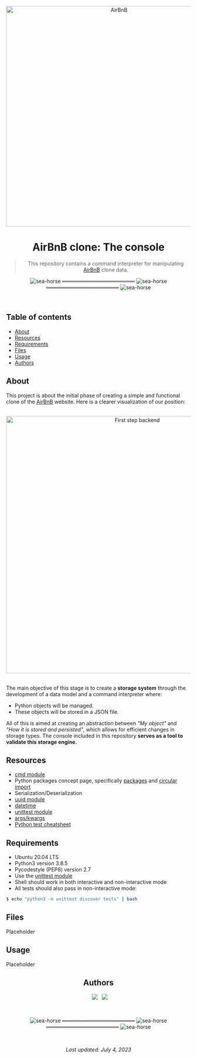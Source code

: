 <div align="center">

<img src="https://github.com/vandriodd/holbertonschool-AirBnB_clone/assets/110431271/16e8dbdd-c2b9-46a8-ad80-2d0b8729618a" alt="AirBnB" width=600 />
<h1> AirBnB clone: The console </h1>

> This repository contains a command interpreter for manipulating [AirBnB](https://es.airbnb.com/) clone data.

</div>

<div align="center">

![sea-horse](https://user-images.githubusercontent.com/110431271/229328604-b8c19c26-54e9-48d6-946f-91b0337deece.png) ════════════════════ ![sea-horse](https://user-images.githubusercontent.com/110431271/229328604-b8c19c26-54e9-48d6-946f-91b0337deece.png) ════════════════════ ![sea-horse](https://user-images.githubusercontent.com/110431271/229328604-b8c19c26-54e9-48d6-946f-91b0337deece.png)

</div>

<br>

## Table of contents
* [About](#about)
* [Resources](#resources)
* [Requirements](#requirements)
* [Files](#files)
* [Usage](#usage)
* [Authors](#authors)

## About 
This project is about the initial phase of creating a simple and functional clone of the [AirBnB](https://es.airbnb.com/) website. Here is a clearer visualization of our position:

<br>

<div align="center">

<img src="https://github.com/vandriodd/holbertonschool-AirBnB_clone/assets/110431271/0bc71d0c-413e-48bb-8a20-528a5adbc7e8" alt="First step backend" width=700 />

</div>

<br>

The main objective of this stage is to create a **storage system** through the development of a data model and a command interpreter where:

* Python objects will be managed.
* These objects will be stored in a JSON file.

All of this is aimed at creating an abstraction between *"My object"* and *"How it is stored and persisted"*, which allows for efficient changes in storage types. The console included in this repository **serves as a tool to validate this storage engine.**

## Resources
* [cmd module](https://docs.python.org/3/library/cmd.html)
* Python packages concept page, specifically [packages](https://docs.python.org/3.4/tutorial/modules.html#packages) and [circular import](https://www.stefaanlippens.net/circular-imports-type-hints-python.html)
* Serialization/Deserialization
* [uuid module](https://docs.python.org/3/library/uuid.html)
* [datetime](https://docs.python.org/3/library/datetime.html)
* [unittest module](https://docs.python.org/3/library/unittest.html)
* [args/kwargs](https://yasoob.me/2013/08/04/args-and-kwargs-in-python-explained/)
* [Python test cheatsheet](https://www.pythonsheets.com/notes/python-tests.html)

## Requirements
* Ubuntu 20.04 LTS
* Python3 version 3.8.5
* Pycodestyle (PEP8) version 2.7
* Use the [unittest module](https://docs.python.org/3.4/library/unittest.html#module-unittest)
* Shell should work in both interactive and non-interactive mode
* All tests should also pass in non-interactive mode: 
```bash
$ echo "python3 -m unittest discover tests" | bash
```

## Files
Placeholder

## Usage
Placeholder

<div align="center">

## Authors
  
&ensp;[<img src="https://img.shields.io/badge/vandriodd-%23121011.svg?style=for-the-badge&logo=github&logoColor=white">](https://github.com/vandriodd)
&ensp;[<img src="https://img.shields.io/badge/LuisinaLlugdar-%23121011.svg?style=for-the-badge&logo=github&logoColor=white">](https://github.com/LuisinaLlugdar)

<br>

![sea-horse](https://user-images.githubusercontent.com/110431271/229328604-b8c19c26-54e9-48d6-946f-91b0337deece.png) ════════════════════ ![sea-horse](https://user-images.githubusercontent.com/110431271/229328604-b8c19c26-54e9-48d6-946f-91b0337deece.png) ════════════════════ ![sea-horse](https://user-images.githubusercontent.com/110431271/229328604-b8c19c26-54e9-48d6-946f-91b0337deece.png)

<br>

_Last updated: July 4, 2023_

</div>
